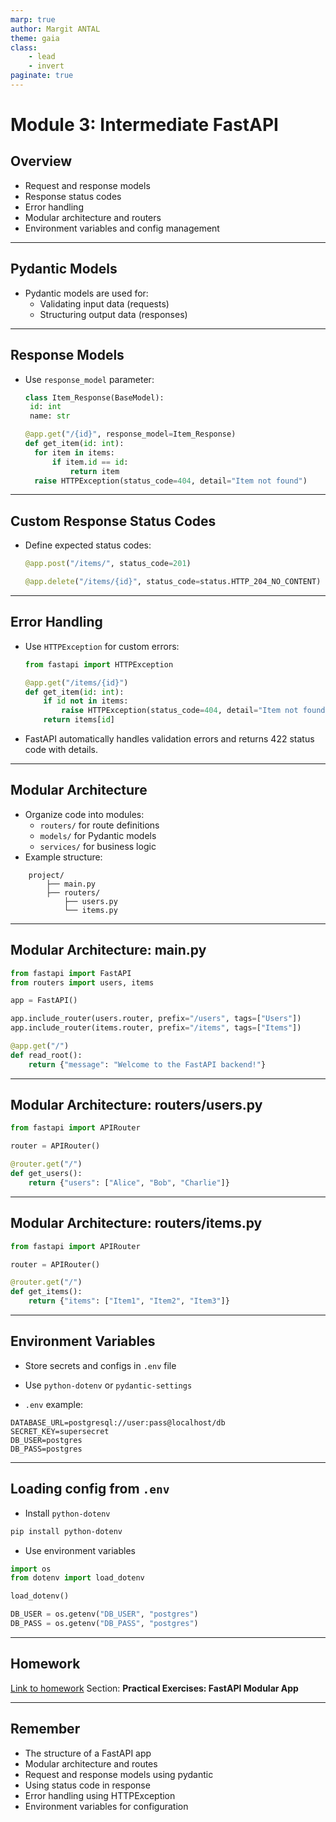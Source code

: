 ```yaml
---
marp: true
author: Margit ANTAL
theme: gaia
class:
    - lead 
    - invert
paginate: true
---
```


# Module 3: Intermediate FastAPI 
## Overview
- Request and response models 
- Response status codes 
- Error handling 
- Modular architecture and routers 
- Environment variables and config management 
---

## Pydantic Models

- Pydantic models are used for: 
  - Validating input data (requests) 
  - Structuring output data (responses) 

---

## Response Models 
- Use `response_model` parameter: 

   ```python
  class Item_Response(BaseModel):
    id: int
    name: str
  ```

  ```python
  @app.get("/{id}", response_model=Item_Response)
  def get_item(id: int):
    for item in items:
        if item.id == id:
            return item
    raise HTTPException(status_code=404, detail="Item not found")
  ```


---

  ## Custom Response Status Codes

  - Define expected status codes:
    ```python
    @app.post("/items/", status_code=201)
    ```

    ```python
    @app.delete("/items/{id}", status_code=status.HTTP_204_NO_CONTENT)
    ``` 
---

## Error Handling

- Use `HTTPException` for custom errors:
  ```python
  from fastapi import HTTPException

  @app.get("/items/{id}")
  def get_item(id: int):
      if id not in items:
          raise HTTPException(status_code=404, detail="Item not found")
      return items[id]
  ```
- FastAPI automatically handles validation errors and returns 422 status code with details.

---

## Modular Architecture

- Organize code into modules:
  - `routers/` for route definitions
  - `models/` for Pydantic models
  - `services/` for business logic
- Example structure:
```
    project/ 
        ├── main.py 
        ├── routers/ 
            ├── users.py 
            └── items.py
```

---
## Modular Architecture: main.py
```python
from fastapi import FastAPI 
from routers import users, items 

app = FastAPI() 

app.include_router(users.router, prefix="/users", tags=["Users"]) 
app.include_router(items.router, prefix="/items", tags=["Items"]) 

@app.get("/")
def read_root(): 
    return {"message": "Welcome to the FastAPI backend!"} 
```
---

## Modular Architecture: routers/users.py
```python
from fastapi import APIRouter 

router = APIRouter()

@router.get("/") 
def get_users(): 
    return {"users": ["Alice", "Bob", "Charlie"]} 
```

---

## Modular Architecture: routers/items.py    
```python
from fastapi import APIRouter

router = APIRouter()

@router.get("/")
def get_items():
    return {"items": ["Item1", "Item2", "Item3"]}
```
---

## Environment Variables

- Store secrets and configs in `.env` file 

- Use  `python-dotenv` or `pydantic-settings` 


- `.env` example: 
```
DATABASE_URL=postgresql://user:pass@localhost/db
SECRET_KEY=supersecret 
DB_USER=postgres
DB_PASS=postgres
```
---
## Loading config from `.env`

- Install `python-dotenv`
```bash
pip install python-dotenv
```

- Use environment variables 
```python
import os
from dotenv import load_dotenv

load_dotenv()

DB_USER = os.getenv("DB_USER", "postgres")
DB_PASS = os.getenv("DB_PASS", "postgres")
```
---
## Homework 

[Link to homework](../module3_request_response/README.md)
Section: **Practical Exercises: FastAPI Modular App**

---

## Remember
- The structure of a FastAPI app 
- Modular architecture and routes 
- Request and response models using pydantic 
- Using status code in response 
- Error handling using HTTPException 
- Environment variables for configuration
